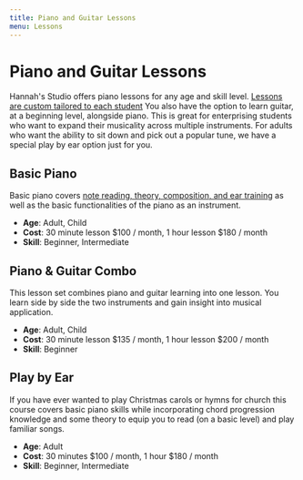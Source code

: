 ```yaml
---
title: Piano and Guitar Lessons 
menu: Lessons
---
```


# Piano and Guitar Lessons

Hannah's Studio offers piano lessons for any age and skill level. [Lessons are custom tailored to each student](/about) You also have the option to learn guitar, at a beginning level, alongside piano. This is great for enterprising students who want to expand their musicality across multiple instruments. For adults who want the ability to sit down and pick out a popular tune, we have a special play by ear option just for you.

## Basic Piano

Basic piano covers [note reading, theory, composition, and ear training](/about) as well as the basic functionalities of the piano as an instrument.

- **Age**: Adult, Child
- **Cost**:  30 minute lesson $100 / month, 1 hour lesson $180 / month
- **Skill**: Beginner, Intermediate
  

## Piano &amp; Guitar Combo

This lesson set combines piano and guitar learning into one lesson.  You learn side by side the two instruments and gain insight into musical application.

- **Age**: Adult, Child
- **Cost**:  30 minute lesson $135 / month, 1 hour lesson $200 / month
- **Skill**: Beginner
  

## Play by Ear

If you have ever wanted to play Christmas carols or hymns for church this course covers basic piano skills while incorporating chord progression knowledge and some theory to equip you to read (on a basic level) and play familiar songs.

- **Age**: Adult
- **Cost**:  30 minutes $100 / month, 1 hour $180 / month
- **Skill**: Beginner, Intermediate
